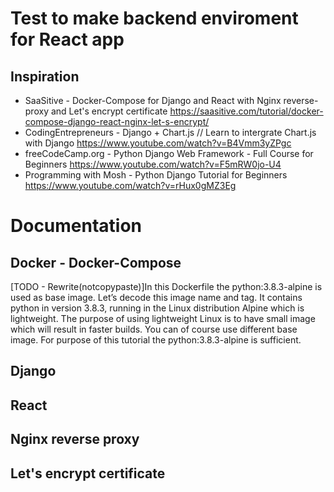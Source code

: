 # Test to make backend enviroment for React app
## Inspiration
* SaaSitive - Docker-Compose for Django and React with Nginx reverse-proxy and Let's encrypt certificate
https://saasitive.com/tutorial/docker-compose-django-react-nginx-let-s-encrypt/
* CodingEntrepreneurs - Django + Chart.js // Learn to intergrate Chart.js with Django
https://www.youtube.com/watch?v=B4Vmm3yZPgc
* freeCodeCamp.org - Python Django Web Framework - Full Course for Beginners
https://www.youtube.com/watch?v=F5mRW0jo-U4
* Programming with Mosh - Python Django Tutorial for Beginners
https://www.youtube.com/watch?v=rHux0gMZ3Eg


# Documentation
## Docker - Docker-Compose
[TODO - Rewrite(notcopypaste)]In this Dockerfile the python:3.8.3-alpine is used as base image. Let’s decode this image name and tag. It contains python in version 3.8.3, running in the Linux distribution Alpine which is lightweight. The purpose of using lightweight Linux is to have small image which will result in faster builds. You can of course use different base image. For purpose of this tutorial the python:3.8.3-alpine is sufficient.
## Django
## React
## Nginx reverse proxy
## Let's encrypt certificate
